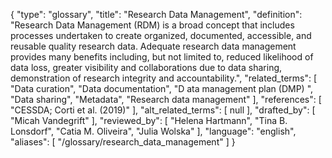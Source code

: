 {
    "type": "glossary",
    "title": "Research Data Management",
    "definition": "Research Data Management (RDM) is a broad concept that includes processes undertaken to create organized, documented, accessible, and reusable quality research data. Adequate research data management provides many benefits including, but not limited to, reduced likelihood of data loss, greater visibility and collaborations due to data sharing, demonstration of research integrity and accountability.",
    "related_terms": [
        "Data curation",
        "Data documentation",
        "D ata management plan (DMP) ",
        "Data sharing",
        "Metadata",
        "Research data management"
    ],
    "references": [
        "CESSDA; Corti et al. (2019)"
    ],
    "alt_related_terms": [
        null
    ],
    "drafted_by": [
        "Micah Vandegrift"
    ],
    "reviewed_by": [
        "Helena Hartmann",
        "Tina B. Lonsdorf",
        "Catia M. Oliveira",
        "Julia Wolska"
    ],
    "language": "english",
    "aliases": [
        "/glossary/research_data_management"
    ]
}
